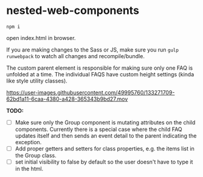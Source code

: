 # nested-web-components

`npm i`

open index.html in browser. 

If you are making changes to the Sass or JS, make sure you run `gulp runwebpack` to watch all changes and recompile/bundle.

The custom parent element is responsible for making sure only one FAQ is unfolded at a time. 
The individual FAQS have custom height settings (kinda like style utility classes).

https://user-images.githubusercontent.com/49995760/133271709-62bd1a11-6caa-4380-a428-365343b9bd27.mov

**TODO:**
- [ ] Make sure only the Group component is mutating attributes on the child components. Currently there is a special case where the child FAQ updates itself and then sends an event detail to the parent indicating the exception.  
- [ ] Add proper getters and setters for class properties, e.g. the items list in the Group class.  
- [ ] set initial visibility to false by default so the user doesn't have to type it in the html.
